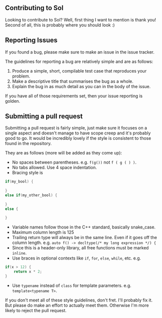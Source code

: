 ## Contributing to Sol

Looking to contribute to Sol? Well, first thing I want to mention is thank you!
Second of all, this is probably where you should look :)

## Reporting Issues

If you found a bug, please make sure to make an issue in the issue tracker.

The guidelines for reporting a bug are relatively simple and are as follows:

1. Produce a simple, short, compilable test case that reproduces your problem.
2. Make a descriptive title that summarises the bug as a whole.
3. Explain the bug in as much detail as you can in the body of the issue.

If you have all of those requirements set, then your issue reporting is golden. 

## Submitting a pull request

Submitting a pull request is fairly simple, just make sure it focuses on a single aspect and doesn't 
manage to have scope creep and it's probably good to go. It would be incredibly lovely if the style is 
consistent to those found in the repository.

They are as follows (more will be added as they come up):

- No spaces between parentheses. e.g. `f(g())` not `f ( g ( ) )`.
- No tabs allowed. Use 4 space indentation.
- Bracing style is

```cpp
if(my_bool) {
    
}
else if(my_other_bool) {
    
}
else {
    
}
```

- Variable names follow those in the C++ standard, basically snake_case.
- Maximum column length is 125
- Trailing return type will always be in the same line. Even if it goes off the column length. e.g.
`auto f() -> decltype(/* my long expression */) {`
- Since this is a header-only library, all free functions must be marked `inline`.
- Use braces in optional contexts like `if`, `for`, `else`, `while`, etc. e.g.

```cpp
if(x > 12) {
    return x * 2;
}
```

- Use `typename` instead of `class` for template parameters. e.g. `template<typename T>`.

If you don't meet all of these style guidelines, don't fret. I'll probably fix it. But please
do make an effort to actually meet them. Otherwise I'm more likely to reject the pull request.
